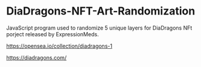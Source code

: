 # DiaDragons-NFT-Art-Randomization

JavaScript program used to randomize 5 unique layers for DiaDragons NFt porject released by ExpressionMeds. 

https://opensea.io/collection/diadragons-1

https://diadragons.com/
